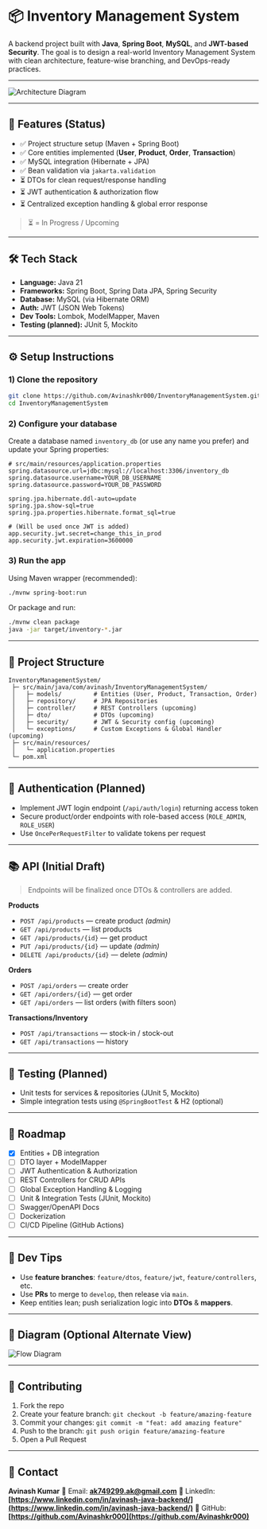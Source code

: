 # 📦 Inventory Management System

A backend project built with **Java**, **Spring Boot**, **MySQL**, and **JWT-based Security**. The goal is to design a real-world Inventory Management System with clean architecture, feature-wise branching, and DevOps-ready practices.

---

![Architecture Diagram](https://github.com/user-attachments/assets/9c6bbe15-a853-42d1-bb36-bbae059e6a26)

---

## 🚀 Features (Status)

* ✅ Project structure setup (Maven + Spring Boot)
* ✅ Core entities implemented (**User**, **Product**, **Order**, **Transaction**)
* ✅ MySQL integration (Hibernate + JPA)
* ✅ Bean validation via `jakarta.validation`
* ⏳ DTOs for clean request/response handling
* ⏳ JWT authentication & authorization flow
* ⏳ Centralized exception handling & global error response

> ⏳ = In Progress / Upcoming

---

## 🛠️ Tech Stack

* **Language:** Java 21
* **Frameworks:** Spring Boot, Spring Data JPA, Spring Security
* **Database:** MySQL (via Hibernate ORM)
* **Auth:** JWT (JSON Web Tokens)
* **Dev Tools:** Lombok, ModelMapper, Maven
* **Testing (planned):** JUnit 5, Mockito

---

## ⚙️ Setup Instructions

### 1) Clone the repository

```bash
git clone https://github.com/Avinashkr000/InventoryManagementSystem.git
cd InventoryManagementSystem
```

### 2) Configure your database

Create a database named `inventory_db` (or use any name you prefer) and update your Spring properties:

```properties
# src/main/resources/application.properties
spring.datasource.url=jdbc:mysql://localhost:3306/inventory_db
spring.datasource.username=YOUR_DB_USERNAME
spring.datasource.password=YOUR_DB_PASSWORD

spring.jpa.hibernate.ddl-auto=update
spring.jpa.show-sql=true
spring.jpa.properties.hibernate.format_sql=true

# (Will be used once JWT is added)
app.security.jwt.secret=change_this_in_prod
app.security.jwt.expiration=3600000
```

### 3) Run the app

Using Maven wrapper (recommended):

```bash
./mvnw spring-boot:run
```

Or package and run:

```bash
./mvnw clean package
java -jar target/inventory-*.jar
```

---

## 🧱 Project Structure

```
InventoryManagementSystem/
 ├─ src/main/java/com/avinash/InventoryManagementSystem/
 │   ├─ models/         # Entities (User, Product, Transaction, Order)
 │   ├─ repository/     # JPA Repositories
 │   ├─ controller/     # REST Controllers (upcoming)
 │   ├─ dto/            # DTOs (upcoming)
 │   ├─ security/       # JWT & Security config (upcoming)
 │   └─ exceptions/     # Custom Exceptions & Global Handler (upcoming)
 ├─ src/main/resources/
 │   └─ application.properties
 └─ pom.xml
```

---

## 🔐 Authentication (Planned)

* Implement JWT login endpoint (`/api/auth/login`) returning access token
* Secure product/order endpoints with role-based access (`ROLE_ADMIN`, `ROLE_USER`)
* Use `OncePerRequestFilter` to validate tokens per request

---

## 📚 API (Initial Draft)

> Endpoints will be finalized once DTOs & controllers are added.

**Products**

* `POST /api/products` — create product *(admin)*
* `GET /api/products` — list products
* `GET /api/products/{id}` — get product
* `PUT /api/products/{id}` — update *(admin)*
* `DELETE /api/products/{id}` — delete *(admin)*

**Orders**

* `POST /api/orders` — create order
* `GET /api/orders/{id}` — get order
* `GET /api/orders` — list orders (with filters soon)

**Transactions/Inventory**

* `POST /api/transactions` — stock-in / stock-out
* `GET /api/transactions` — history

---

## 🧪 Testing (Planned)

* Unit tests for services & repositories (JUnit 5, Mockito)
* Simple integration tests using `@SpringBootTest` & H2 (optional)

---

## 🧭 Roadmap

* [x] Entities + DB integration
* [ ] DTO layer + ModelMapper
* [ ] JWT Authentication & Authorization
* [ ] REST Controllers for CRUD APIs
* [ ] Global Exception Handling & Logging
* [ ] Unit & Integration Tests (JUnit, Mockito)
* [ ] Swagger/OpenAPI Docs
* [ ] Dockerization
* [ ] CI/CD Pipeline (GitHub Actions)

---

## 🧰 Dev Tips

* Use **feature branches**: `feature/dtos`, `feature/jwt`, `feature/controllers`, etc.
* Use **PRs** to merge to `develop`, then release via `main`.
* Keep entities lean; push serialization logic into **DTOs** & **mappers**.

---

## 📸 Diagram (Optional Alternate View)

![Flow Diagram](https://github.com/user-attachments/assets/0009f2ee-6413-4ce4-889c-00bd789e4b4f)

---

## 🤝 Contributing

1. Fork the repo
2. Create your feature branch: `git checkout -b feature/amazing-feature`
3. Commit your changes: `git commit -m "feat: add amazing feature"`
4. Push to the branch: `git push origin feature/amazing-feature`
5. Open a Pull Request

---

## 📧 Contact

**Avinash Kumar**
📩 Email: **[ak749299.ak@gmail.com](mailto:ak749299.ak@gmail.com)**
🔗 LinkedIn: **[https://www.linkedin.com/in/avinash-java-backend/](https://www.linkedin.com/in/avinash-java-backend/)**
🐙 GitHub: **[https://github.com/Avinashkr000](https://github.com/Avinashkr000)**
